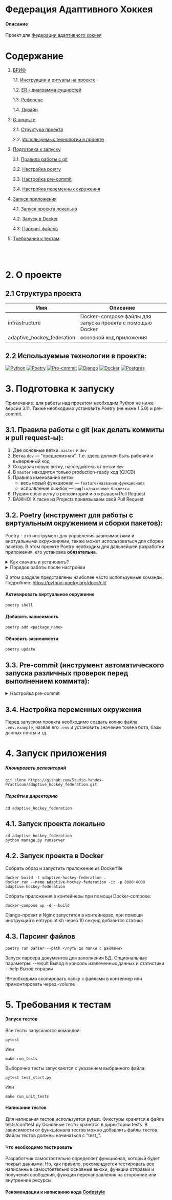 # Федерация Адаптивного Хоккея

#### Описание
Проект для [Федерации адаптивного хоккея](https://paraicehockey.ru/) 

# Содержание


1. [БРИФ](https://docs.google.com/document/d/1iHkA4Al-H-ppALPJDLMhb_Dl-ciRHH2npM6YRa2HQwg/edit)

   1.1. [Инструкции и ритуалы на проекте](docs/materials/instructions.md)

   1.2. [ER - диаграмма сущностей](docs/)

   1.3. [Референс](https://www.youtube.com/watch?v=b0LMWiSynQs)

   1.4. [Дизайн](https://www.figma.com/file/8uPoOvMuuJ8hMKASk7hog2/Hokei?type=design&node-id=0-1&mode=design)

2. [О проекте](#project)

    2.1. [Структура проекта](#structure)

    2.2. [Используемых технологий в проекте](#technologies-project)

3. [Подготовка к запуску](#start)

    3.1. [Правила работы с git](#git)

    3.2. [Настройка poetry](#poetry)

    3.3. [Настройка pre-commit](#pre-commit)

    3.4. [Настройка переменных окружения](#env)

4. [Запуск приложения](#run-app)

    4.1. [Запуск проекта локально](#run-local)

    4.2. [Запуск в Docker](#run-docker)

    4.3. [Парсинг файлов](#parsing)

5. [Требования к тестам](#test-app)

<br><br>

# 2. О проекте <a id="project"></a>

## 2.1 Структура проекта <a id="structure"></a>

| Имя  | Описание |
| ------------- | ------------- |
| infrastructure | Docker-compose файлы для запуска проекта с помощью Docker |
| adaptive_hockey_federation | основной код приложения |

## 2.2 Используемые технологии в проекте<a id="technologies-project"></a>:

[![Python][Python-badge]][Python-url]
[![Poetry][Poetry-badge]][Poetry-url]
[![Pre-commit][Pre-commit-badge]][Pre-commit-url]
[![Django][Django-badge]][Django-url]
[![Docker][Docker-badge]][Docker-url]
[![Postgres][Postgres-badge]][Postgres-url]

# 3. Подготовка к запуску <a id="start"></a>

Примечание: для работы над проектом необходим Python не ниже версии 3.11.
Также необходимо установить Poetry (не ниже 1.5.0) и pre-commit.

## 3.1. Правила работы с git (как делать коммиты и pull request-ы)<a id="git"></a>:

1. Две основные ветки: `master` и `dev`
2. Ветка `dev` — “предрелизная”. Т.е. здесь должен быть рабочий и выверенный код
3. Создавая новую ветку, наследуйтесь от ветки `dev`
4. В `master` находится только production-ready код (CI/CD)
5. Правила именования веток
   - весь новый функционал — `feature/название-функционала`
   - исправление ошибок — `bugfix/название-багфикса`
6. Пушим свою ветку в репозиторий и открываем Pull Request
7. ВАЖНО! К таске из Projects привязываем свой Pull Request

## 3.2. Poetry (инструмент для работы с виртуальным окружением и сборки пакетов)<a id="poetry"></a>:


Poetry - это инструмент для управления зависимостями и виртуальными окружениями, также может использоваться для сборки пакетов. В этом проекте Poetry необходим для дальнейшей разработки приложения, его установка <b>обязательна</b>.<br>

<details>
 <summary>
 Как скачать и установить?
 </summary>

### Установка:

Установите poetry, не ниже версии 1.5.0 следуя [инструкции с официального сайта](https://python-poetry.org/docs/#installation).
<details>
 <summary>
 Команды для установки:
 </summary>

Если у Вас уже установлен менеджер пакетов pip, то можно установить командой:

> *pip install poetry==1.5.0*

Если по каким-то причинам через pip не устанавливается,
то для UNIX-систем и Bash on Windows вводим в консоль следующую команду:

> *curl -sSL https://install.python-poetry.org | python -*

Для WINDOWS PowerShell:

> *(Invoke-WebRequest -Uri https://install.python-poetry.org -UseBasicParsing).Content | python -*

</details>
<br>
После установки перезапустите оболочку и введите команду

> poetry --version

Если установка прошла успешно, вы получите ответ в формате

> Poetry (version 1.5.0)

P.S.: Если при попытке проверить версию возникает ошибка об отсутствии исполняемого файла
(poetry), необходимо после установки добавить его в Path Вашей системы
(пути указаны по ссылке на официальную инструкцию по установке чуть выше.)

Для дальнейшей работы введите команду:

> poetry config virtualenvs.in-project true

Выполнение данной команды необходимо для создания виртуального окружения в
папке проекта.

После предыдущей команды создадим виртуальное окружение нашего проекта с
помощью команды:

> poetry install

Результатом выполнения команды станет создание в корне проекта папки .venv.
Зависимости для создания окружения берутся из файлов poetry.lock (приоритетнее)
и pyproject.toml

Для добавления новой зависимости в окружение необходимо выполнить команду

> poetry add <package_name>

_Пример использования:_

> poetry add starlette

Также poetry позволяет разделять зависимости необходимые для разработки, от
основных.
Для добавления зависимости необходимой для разработки и тестирования необходимо
добавить флаг ***--dev***

> poetry add <package_name> --dev

_Пример использования:_

> poetry add pytest --dev

</details>

<details>
 <summary>
 Порядок работы после настройки
 </summary>

<br>

Чтобы активировать виртуальное окружение, введите команду:

> poetry shell

Существует возможность запуска скриптов и команд с помощью команды без
активации окружения:

> poetry run <script_name>.py

_Примеры:_

> poetry run python script_name>.py
>
> poetry run pytest
>
> poetry run black

Порядок работы в оболочке не меняется. Пример команды для Win:

> python src\run_bot.py

Доступен стандартный метод работы с активацией окружения в терминале с помощью команд:

Для WINDOWS:

> source .venv/Scripts/activate

Для UNIX:

> source .venv/bin/activate

</details>

В этом разделе представлены наиболее часто используемые команды.
Подробнее: https://python-poetry.org/docs/cli/

#### Активировать виртуальное окружение
```shell
poetry shell
```

#### Добавить зависимость
```shell
poetry add <package_name>
```

#### Обновить зависимости
```shell
poetry update
```
## 3.3. Pre-commit (инструмент автоматического запуска различных проверок перед выполнением коммита)<a id="pre-commit"></a>:

<details>
 <summary>
 Настройка pre-commit
 </summary>
<br>
1. Убедиться, что pre-comit установлен:

   ```shell
   pre-commit --version
   ```
2. Настроить git hook скрипт:

   ```shell
   pre-commit install
   ```

Далее при каждом коммите у вас будет происходить автоматическая проверка
линтером, а так же будет происходить автоматическое приведение к единому стилю.
</details>

## 3.4. Настройка переменных окружения <a id="env"></a>

Перед запуском проекта необходимо создать копию файла
```.env.example```, назвав его ```.env``` и установить значение токена бота, базы данных почты и тд.

# 4. Запуск приложения <a id="run-app"></a>

##### Клонировать репозиторий

```shell
git clone https://github.com/Studio-Yandex-Practicum/adaptive_hockey_federation.git
```

##### Перейти в директорию

```shell
cd adaptive_hockey_federation
```

## 4.1. Запуск проекта локально <a id="run-local"></a>

```shell
cd adaptive_hockey_federation
python manage.py runserver
```

## 4.2. Запуск проекта в Docker <a id="run-docker"></a>

Собрать образ и запустить приложение из Dockerfile

```shell
docker build -t adaptive-hockey-federation .
docker run --name adaptive-hockey-federation -it -p 8000:8000 adaptive-hockey-federation
```

Собрать приложения в контейнеры при помощи Docker-compose:

```shell
docker-compose up -d --build
```

Django-проект и Nginx запустятся в контейнерах, при помощи инструкций в entrypoint.sh через 10 секунд добавится статика

## 4.3. Парсинг файлов <a id="parsing"></a>

```shell
poetry run parser --path </путь до папки с файлами>
```
Запуск парсера документов для заполнения БД.
Опциональные параметры:
--result Вывод в консоль извлеченных данных и статистики
--help Вызов справки

!!!Необходимо скопировать папку с файлами в контейнер или примонтировать через -volume

# 5. Требования к тестам <a id="test-app"></a>

#### Запуск тестов
Все тесты запускаются командой:
   ```shell
   pytest
   ```

   Или

   ```shell
   make run_tests
   ```
Выборочно тесты запускаются с указанием выбранного файла:
   ```shell
   pytest test_start.py
   ```

   Или

   ```shell
   make run_unit_tests
   ```

#### Написание тестов
Для написания тестов используется pytest.
Фикстуры хранятся в файле tests/conftest.py
Основные тесты хранятся в директории tests.
В зависимости от функционала тестов можно добавлять файлы тестов.
Файлы тестов должны начинаться с "test_".

#### Что необходимо тестировать
Разработчик самостоятельно определяет функционал, который будет покрыт
данными. Но, как правило, рекомендуется тестировать все написанные
самостоятельно основные вьюхи, функции отправки и получения сообщений,
функции перенаправления на сторонние или внутренние ресурсы.

#### Рекомендации к написанию кода [Codestyle](docs/codestyle.md)


<!-- MARKDOWN LINKS & BADGES -->

[Python-url]: https://www.python.org/downloads/release/python-3110/
[Python-badge]: https://img.shields.io/badge/python-v3.11-yellow?style=for-the-badge&logo=python

[Poetry-url]: https://python-poetry.org/
[Poetry-badge]: https://img.shields.io/badge/poetry-blue?style=for-the-badge&logo=poetry

[Pre-commit-url]: https://pre-commit.com/
[Pre-commit-badge]: https://img.shields.io/badge/Pre--commit-teal?style=for-the-badge&logo=precommit

[Django-url]: https://docs.djangoproject.com/en/4.2/releases/4.2.6/
[Django-badge]: https://img.shields.io/badge/Django-v4.2.6-008000?logo=django&style=for-the-badge

[Docker-url]: https://www.docker.com/
[Docker-badge]: https://img.shields.io/badge/docker-red?style=for-the-badge&logo=docker

[Postgres-url]: https://www.postgresql.org/
[Postgres-badge]: https://img.shields.io/badge/postgresql-gray?style=for-the-badge&logo=postgresql
